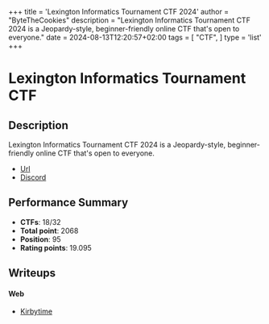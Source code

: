 +++
title = 'Lexington Informatics Tournament CTF 2024'
author = "ByteTheCookies"
description = "Lexington Informatics Tournament CTF 2024 is a Jeopardy-style, beginner-friendly online CTF that's open to everyone."
date = 2024-08-13T12:20:57+02:00
tags = [
    "CTF",
]
type = 'list'
+++

# Lexington Informatics Tournament CTF

## Description

Lexington Informatics Tournament CTF 2024 is a Jeopardy-style, beginner-friendly online CTF that's open to everyone.

- [Url](https://lit.lhsmathcs.org/)
- [Discord](https://discord.gg/k6yzFdZ)

## Performance Summary

- **CTFs**: 18/32
- **Total point**: 2068
- **Position**: 95
- **Rating points**: 19.095

## Writeups

#### Web

- [Kirbytime](/writeups/litctf2024/kirbytime/)
